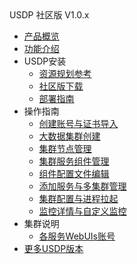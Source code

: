 <div class="sidebar_title icon_"> USDP 社区版 V1.0.x </div>   



* [产品概览](/usdp_community/1.0.x/README)
* [功能介绍](usdp_community/1.0.x/release_notes)
* USDP安装
  * [资源规划参考](usdp_community/1.0.x/plan&create/deploy_plan)
  * [社区版下载](usdp_community/1.0.x/plan&create/download)
  * [部署指南](usdp_community/1.0.x/plan&create/install)
* 操作指南
  * [创建账号与证书导入](usdp_community/1.0.x/webconsole/license)
  * [大数据集群创建](usdp_community/1.0.x/webconsole/cluster_create)
  * [集群节点管理](usdp_community/1.0.x/webconsole/nodes)
  * [集群服务组件管理](usdp_community/1.0.x/webconsole/services)
  * [组件配置文件编辑](usdp_community/1.0.x/webconsole/configration)
  * [添加服务与多集群管理](usdp_community/1.0.x/webconsole/cluster_manager)
  * [集群配置与进程拉起](usdp_community/1.0.x/webconsole/cluster_service)
  * [监控详情与自定义监控](usdp_community/1.0.x/webconsole/monitor)
* 集群说明
  * [各服务WebUIs账号](usdp_community/1.0.x/cluster_notes/login)
* [更多USDP版本](/usdp_community/version_list)



